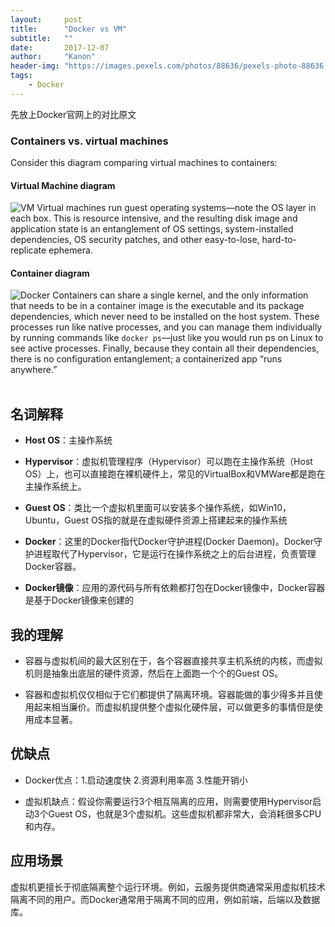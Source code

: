 ```yaml
---
layout:     post
title:      "Docker vs VM"
subtitle:   ""
date:       2017-12-07
author:     "Kanon"
header-img: "https://images.pexels.com/photos/88636/pexels-photo-88636.jpeg?w=940&h=650&auto=compress&cs=tinysrgb"
tags:
    - Docker
---
```


先放上Docker官网上的对比原文

### Containers vs. virtual machines
Consider this diagram comparing virtual machines to containers:

#### Virtual Machine diagram
![VM](https://www.docker.com/sites/default/files/VM%402x.png)
Virtual machines run guest operating systems—note the OS layer in each box. This is resource intensive, and the resulting disk image and application state is an entanglement of OS settings, system-installed dependencies, OS security patches, and other easy-to-lose, hard-to-replicate ephemera.

#### Container diagram
![Docker](https://www.docker.com/sites/default/files/Container%402x.png)
Containers can share a single kernel, and the only information that needs to be in a container image is the executable and its package dependencies, which never need to be installed on the host system. These processes run like native processes, and you can manage them individually by running commands like `docker ps`—just like you would run ps on Linux to see active processes. Finally, because they contain all their dependencies, there is no configuration entanglement; a containerized app “runs anywhere.”
<br><br>

## 名词解释
- **Host OS**：主操作系统

- **Hypervisor**：虚拟机管理程序（Hypervisor）可以跑在主操作系统（Host OS）上，也可以直接跑在裸机硬件上，常见的VirtualBox和VMWare都是跑在主操作系统上。

- **Guest OS**：类比一个虚拟机里面可以安装多个操作系统，如Win10，Ubuntu，Guest OS指的就是在虚拟硬件资源上搭建起来的操作系统

- **Docker**：这里的Docker指代Docker守护进程(Docker Daemon)。Docker守护进程取代了Hypervisor，它是运行在操作系统之上的后台进程，负责管理Docker容器。

- **Docker镜像**：应用的源代码与所有依赖都打包在Docker镜像中，Docker容器是基于Docker镜像来创建的

## 我的理解
- 容器与虚拟机间的最大区别在于，各个容器直接共享主机系统的内核，而虚拟机则是抽象出底层的硬件资源，然后在上面跑一个个的Guest OS。

- 容器和虚拟机仅仅相似于它们都提供了隔离环境。容器能做的事少得多并且使用起来相当廉价。而虚拟机提供整个虚拟化硬件层，可以做更多的事情但是使用成本显著。

## 优缺点
- Docker优点：1.启动速度快 2.资源利用率高 3.性能开销小

- 虚拟机缺点：假设你需要运行3个相互隔离的应用，则需要使用Hypervisor启动3个Guest OS，也就是3个虚拟机。这些虚拟机都非常大，会消耗很多CPU和内存。

## 应用场景
虚拟机更擅长于彻底隔离整个运行环境。例如，云服务提供商通常采用虚拟机技术隔离不同的用户。而Docker通常用于隔离不同的应用，例如前端，后端以及数据库。
<br><b><br><br>
